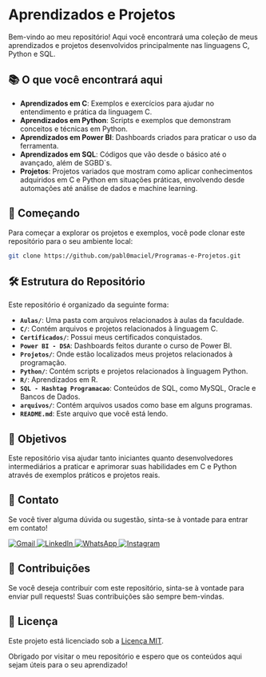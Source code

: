 # Aprendizados e Projetos

Bem-vindo ao meu repositório! Aqui você encontrará uma coleção de meus aprendizados e projetos desenvolvidos principalmente nas linguagens C, Python e SQL.

## 📚 O que você encontrará aqui

- **Aprendizados em C**: Exemplos e exercícios para ajudar no entendimento e prática da linguagem C.
- **Aprendizados em Python**: Scripts e exemplos que demonstram conceitos e técnicas em Python.
- **Aprendizados em Power BI**: Dashboards criados para praticar o uso da ferramenta.
- **Aprendizados em SQL**: Códigos que vão desde o básico até o avançado, além de SGBD`s.
- **Projetos**: Projetos variados que mostram como aplicar conhecimentos adquiridos em C e Python em situações práticas, envolvendo desde automações até análise de dados e machine learning.
## 🚀 Começando

Para começar a explorar os projetos e exemplos, você pode clonar este repositório para o seu ambiente local:

```bash
git clone https://github.com/pabl0maciel/Programas-e-Projetos.git
```

## 🛠️ Estrutura do Repositório

Este repositório é organizado da seguinte forma:

- **`Aulas/`**: Uma pasta com arquivos relacionados à aulas da faculdade.
- **`C/`**: Contém arquivos e projetos relacionados à linguagem C.
- **`Certificados/`**: Possui meus certificados conquistados.
- **`Power BI - DSA`**: Dashboards feitos durante o curso de Power BI.
- **`Projetos/`**: Onde estão localizados meus projetos relacionados à programação.
- **`Python/`**: Contém scripts e projetos relacionados à linguagem Python.
- **`R/`**: Aprendizados em R.
- **`SQL - Hashtag Programacao`**: Conteúdos de SQL, como MySQL, Oracle e Bancos de Dados.
- **`arquivos/`**: Contém arquivos usados como base em alguns programas.
- **`README.md`**: Este arquivo que você está lendo.

## 🎯 Objetivos

Este repositório visa ajudar tanto iniciantes quanto desenvolvedores intermediários a praticar e aprimorar suas habilidades em C e Python através de exemplos práticos e projetos reais.

## 💬 Contato

Se você tiver alguma dúvida ou sugestão, sinta-se à vontade para entrar em contato!

<p align="left">
  <a href="mailto:pablocaballero07@gmail.com" title="Gmail">
    <img src="https://img.shields.io/badge/-Gmail-FF0000?style=flat-square&labelColor=FF0000&logo=gmail&logoColor=white" alt="Gmail"/>
  </a>
  <a href="https://www.linkedin.com/in/pabl0maciel" title="LinkedIn">
    <img src="https://img.shields.io/badge/-Linkedin-0e76a8?style=flat-square&logo=Linkedin&logoColor=white" alt="LinkedIn"/>
  </a>
  <a href="https://wa.me/11963934212" title="WhatsApp">
    <img src="https://img.shields.io/badge/-WhatsApp-25d366?style=flat-square&labelColor=25d366&logo=whatsapp&logoColor=white" alt="WhatsApp"/>
  </a>
  <a href="https://www.instagram.com/pabl0maciel" title="Instagram">
    <img src="https://img.shields.io/badge/-Instagram-DF0174?style=flat-square&labelColor=DF0174&logo=instagram&logoColor=white" alt="Instagram"/>
  </a>
</p>

## 🤝 Contribuições

Se você deseja contribuir com este repositório, sinta-se à vontade para enviar pull requests! Suas contribuições são sempre bem-vindas.

## 📜 Licença

Este projeto está licenciado sob a [Licença MIT](LICENSE).

Obrigado por visitar o meu repositório e espero que os conteúdos aqui sejam úteis para o seu aprendizado!
